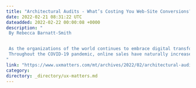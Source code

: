 ```yaml
---
title: "Architectural Audits - What’s Costing You Web-Site Conversions?"
date: 2022-02-21 08:31:22 UTC
dateadded: 2022-02-22 00:00:08 +0000
description: "
 By Rebecca Barnatt-Smith 


 As the organizations of the world continues to embrace digital transformation, online platforms are the main port of call for most brands interacting with customers and making sales—especially for smaller brands that do not have a large physical presence. 
 Throughout the COVID-19 pandemic, online sales have naturally increased as brick-and-mortar stores have temporarily closed their doors. Brands that have relied mainly on getting more offline sales in their physical stores, such as Primark, felt the sting of having their outlets closed for many weeks. This was also a big pitfall for luxury brands such as Rolex, which, over the years, have been so committed to selling their in-store experience that they’ve neglected to create an ecommerce store. As Figure 1 shows, the pandemic hit them hard. Read More 
"
link: "https://www.uxmatters.com/mt/archives/2022/02/architectural-audits-whats-costing-you-web-site-conversions.php"
category:
directory: _directory/ux-matters.md
---
```

